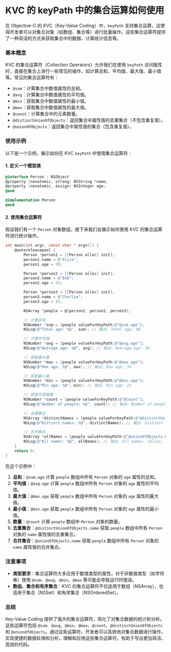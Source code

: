 # KVC 的 keyPath 中的集合运算如何使用

在 Objective-C 的 KVC（Key-Value Coding）中，`keyPath` 支持集合运算，这使得开发者可以对集合对象（如数组、集合等）进行批量操作。这些集合运算符提供了一种简洁的方式来获取集合中的数据、计算统计信息等。

### 基本概念

KVC 的集合运算符（Collection Operators）允许我们在使用 `keyPath` 访问属性时，直接在集合上进行一些常见的操作，如计算总和、平均值、最大值、最小值等。常见的集合运算符有：

- `@sum`：计算集合中数值属性的总和。
- `@avg`：计算集合中数值属性的平均值。
- `@min`：获取集合中数值属性的最小值。
- `@max`：获取集合中数值属性的最大值。
- `@count`：计算集合中的元素数量。
- `@distinctUnionOfObjects`：返回集合中属性值的去重集合（不包含重复值）。
- `@unionOfObjects`：返回集合中属性值的集合（包含重复值）。

### 使用示例

以下是一个示例，展示如何在 KVC `keyPath` 中使用集合运算符：

#### 1. 定义一个模型类

```objective-c
@interface Person : NSObject
@property (nonatomic, strong) NSString *name;
@property (nonatomic, assign) NSInteger age;
@end

@implementation Person
@end
```

#### 2. 使用集合运算符

假设我们有一个 `Person` 对象数组，接下来我们会展示如何使用 KVC 的集合运算符进行统计操作。

```objective-c
int main(int argc, const char * argv[]) {
    @autoreleasepool {
        Person *person1 = [[Person alloc] init];
        person1.name = @"Alice";
        person1.age = 30;

        Person *person2 = [[Person alloc] init];
        person2.name = @"Bob";
        person2.age = 25;

        Person *person3 = [[Person alloc] init];
        person3.name = @"Charlie";
        person3.age = 35;

        NSArray *people = @[person1, person2, person3];

        // 计算总和
        NSNumber *sum = [people valueForKeyPath:@"@sum.age"];
        NSLog(@"Total age: %@", sum); // 输出: Total age: 90

        // 计算平均值
        NSNumber *avg = [people valueForKeyPath:@"@avg.age"];
        NSLog(@"Average age: %@", avg); // 输出: Average age: 30

        // 获取最大值
        NSNumber *max = [people valueForKeyPath:@"@max.age"];
        NSLog(@"Max age: %@", max); // 输出: Max age: 35

        // 获取最小值
        NSNumber *min = [people valueForKeyPath:@"@min.age"];
        NSLog(@"Min age: %@", min); // 输出: Min age: 25

        // 获取元素数量
        NSNumber *count = [people valueForKeyPath:@"@count"];
        NSLog(@"Number of people: %@", count); // 输出: Number of people: 3

        // 去重集合
        NSArray *distinctNames = [people valueForKeyPath:@"@distinctUnionOfObjects.name"];
        NSLog(@"Distinct names: %@", distinctNames); // 输出: Distinct names: (Alice, Bob, Charlie)

        // 合并集合
        NSArray *allNames = [people valueForKeyPath:@"@unionOfObjects.name"];
        NSLog(@"All names: %@", allNames); // 输出: All names: (Alice, Bob, Charlie)
    }
    return 0;
}
```

在这个示例中：

1. **总和**：`@sum.age` 计算 `people` 数组中所有 `Person` 对象的 `age` 属性的总和。
2. **平均值**：`@avg.age` 计算 `people` 数组中所有 `Person` 对象的 `age` 属性的平均值。
3. **最大值**：`@max.age` 获取 `people` 数组中所有 `Person` 对象的 `age` 属性的最大值。
4. **最小值**：`@min.age` 获取 `people` 数组中所有 `Person` 对象的 `age` 属性的最小值。
5. **数量**：`@count` 计算 `people` 数组中 `Person` 对象的数量。
6. **去重集合**：`@distinctUnionOfObjects.name` 获取 `people` 数组中所有 `Person` 对象的 `name` 属性值的去重集合。
7. **合并集合**：`@unionOfObjects.name` 获取 `people` 数组中所有 `Person` 对象的 `name` 属性值的合并集合。

### 注意事项

- **类型要求**：集合运算符大多应用于数值类型的属性，对于非数值类型（如字符串）使用 `@sum`、`@avg`、`@min`、`@max` 等可能会导致运行时错误。
- **数组、集合和有序集合**：KVC 的集合运算符不仅适用于数组（NSArray），也适用于集合（NSSet）和有序集合（NSOrderedSet）。

### 总结

Key-Value Coding 提供了强大的集合运算符，简化了对集合数据的统计和分析。这些运算符包括 `@sum`、`@avg`、`@min`、`@max`、`@count`、`@distinctUnionOfObjects` 和 `@unionOfObjects`。通过这些运算符，开发者可以高效地对集合数据进行操作，实现便捷的数据处理和分析。理解和应用这些集合运算符，有助于写出更加简洁、高效的代码。

